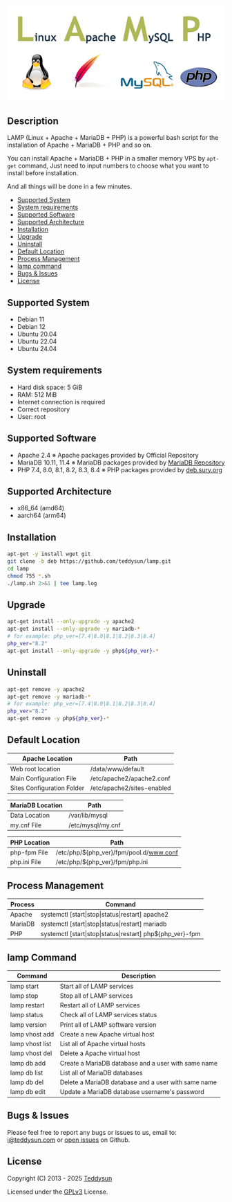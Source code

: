 <div align="center">
    <a href="https://lamp.sh/" target="_blank">
        <img alt="LAMP" src="https://github.com/teddysun/lamp/blob/master/conf/lamp.png">
    </a>
</div>

## Description

LAMP (Linux + Apache + MariaDB + PHP) is a powerful bash script for the installation of Apache + MariaDB + PHP and so on.

You can install Apache + MariaDB + PHP in a smaller memory VPS by `apt-get` command, Just need to input numbers to choose what you want to install before installation.

And all things will be done in a few minutes.

- [Supported System](#supported-system)
- [System requirements](#system-requirements)
- [Supported Software](#supported-software)
- [Supported Architecture](#supported-architecture)
- [Installation](#installation)
- [Upgrade](#upgrade)
- [Uninstall](#uninstall)
- [Default Location](#default-location)
- [Process Management](#process-management)
- [lamp command](#lamp-command)
- [Bugs & Issues](#bugs--issues)
- [License](#license)

## Supported System

- Debian 11
- Debian 12
- Ubuntu 20.04
- Ubuntu 22.04
- Ubuntu 24.04

## System requirements

- Hard disk space: 5 GiB
- RAM: 512 MiB
- Internet connection is required
- Correct repository
- User: root

## Supported Software

- Apache 2.4  ※ Apache packages provided by Official Repository
- MariaDB 10.11, 11.4  ※ MariaDB packages provided by [MariaDB Repository](https://downloads.mariadb.com/MariaDB/)
- PHP 7.4, 8.0, 8.1, 8.2, 8.3, 8.4  ※ PHP packages provided by [deb.sury.org](https://deb.sury.org/)

## Supported Architecture

- x86_64 (amd64)
- aarch64 (arm64)

## Installation

```bash
apt-get -y install wget git
git clone -b deb https://github.com/teddysun/lamp.git
cd lamp
chmod 755 *.sh
./lamp.sh 2>&1 | tee lamp.log
```

## Upgrade

```bash
apt-get install --only-upgrade -y apache2
apt-get install --only-upgrade -y mariadb-*
# for example: php_ver=[7.4|8.0|8.1|8.2|8.3|8.4]
php_ver="8.2"
apt-get install --only-upgrade -y php${php_ver}-*
```

## Uninstall

```bash
apt-get remove -y apache2
apt-get remove -y mariadb-*
# for example: php_ver=[7.4|8.0|8.1|8.2|8.3|8.4]
php_ver="8.2"
apt-get remove -y php${php_ver}-*
```

## Default Location

| Apache Location            | Path                                        |
|----------------------------|---------------------------------------------|
| Web root location          | /data/www/default                           |
| Main Configuration File    | /etc/apache2/apache2.conf                   |
| Sites Configuration Folder | /etc/apache2/sites-enabled                  |

| MariaDB Location           | Path                                        |
|----------------------------|---------------------------------------------|
| Data Location              | /var/lib/mysql                              |
| my.cnf File                | /etc/mysql/my.cnf                           |

| PHP Location               | Path                                        |
|----------------------------|---------------------------------------------|
| php-fpm File               | /etc/php/${php_ver}/fpm/pool.d/www.conf     |
| php.ini File               | /etc/php/${php_ver}/fpm/php.ini             |

## Process Management

| Process     | Command                                                    |
|-------------|------------------------------------------------------------|
| Apache      | systemctl [start\|stop\|status\|restart] apache2           |
| MariaDB     | systemctl [start\|stop\|status\|restart] mariadb           |
| PHP         | systemctl [start\|stop\|status\|restart] php${php_ver}-fpm |

## lamp Command

| Command          | Description                                           |
|------------------|-------------------------------------------------------|
| lamp start       | Start all of LAMP services                            |
| lamp stop        | Stop all of LAMP services                             |
| lamp restart     | Restart all of LAMP services                          |
| lamp status      | Check all of LAMP services status                     |
| lamp version     | Print all of LAMP software version                    |
| lamp vhost add   | Create a new Apache virtual host                      |
| lamp vhost list  | List all of Apache virtual hosts                      |
| lamp vhost del   | Delete a Apache virtual host                          |
| lamp db add      | Create a MariaDB database and a user with same name   |
| lamp db list     | List all of MariaDB databases                         |
| lamp db del      | Delete a MariaDB database and a user with same name   |
| lamp db edit     | Update a MariaDB database username's password         |

## Bugs & Issues

Please feel free to report any bugs or issues to us, email to: i@teddysun.com or [open issues](https://github.com/teddysun/lamp/issues) on Github.


## License

Copyright (C) 2013 - 2025 [Teddysun](https://teddysun.com/)

Licensed under the [GPLv3](LICENSE) License.
